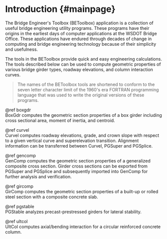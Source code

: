 Introduction {#mainpage}
============
The Bridge Engineer's Toolbox (BEToolbox) application is a collection of useful bridge engineering utility programs. These programs have their origins in the earliest days of computer applications at the WSDOT Bridge Office. These applications have endured through decades of change in computing and bridge engineering technology because of their simplicity and usefulness.

The tools in the BEToolbox provide quick and easy engineering calculations. The tools described below can be used to compute geometric properties of various bridge girder types, roadway elevations, and column interaction curves.


> The names of the BEToolbox tools are shortened to conform to the seven letter character limit of the 1960's era FORTRAN programming language that was used to write the original versions of these programs.

@ref boxgdr <br>
BoxGdr computes the geometric section properties of a box girder including cross sectional area, moment of inertia, and centroid. 

@ref curvel <br>
Curvel computes roadway elevations, grade, and crown slope with respect to a given vertical curve and superelevation transition. Alignment information can be transferred between Curvel, PGSuper and PGSplice.

@ref gencomp <br>
GenComp computes the geometric section properties of a generalized composite cross section. Girder cross sections can be exported from PGSuper and PGSplice and subsequently imported into GenComp for further analysis and verification.

@ref gircomp <br>
GirComp computes the geometric section properties of a built-up or rolled steel section with a composite concrete slab.

@ref pgstable <br>
PGStable analyzes precast-prestressed girders for lateral stability.

@ref ultcol <br>
UltCol computes axial/bending interaction for a circular reinforced concrete column.

